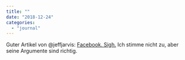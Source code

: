 ```yaml
---
title: ""
date: "2018-12-24"
categories: 
  - "journal"
---
```


Guter Artikel von @jeffjarvis: [Facebook. Sigh.](https://link.medium.com/NtCDhpu0TS) Ich stimme nicht zu, aber seine Argumente sind richtig.
